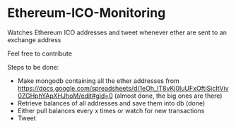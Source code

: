 # Ethereum-ICO-Monitoring
Watches Ethereum ICO addresses and tweet whenever ether are sent to an exchange address

Feel free to contribute

Steps to be done:

* Make mongodb containing all the ether addresses from https://docs.google.com/spreadsheets/d/1eOh_lT8vKj0IuUFxOftiSjcItViv0ZGHphYApXHJhoM/edit#gid=0 (almost done, the big ones are there)
* Retrieve balances of all addresses and save them into db (done)
* Either pull balances every x times or watch for new transactions
* Tweet